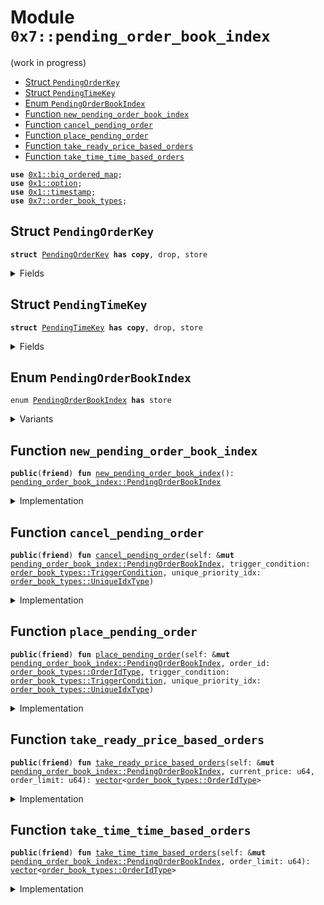 
<a id="0x7_pending_order_book_index"></a>

# Module `0x7::pending_order_book_index`

(work in progress)


-  [Struct `PendingOrderKey`](#0x7_pending_order_book_index_PendingOrderKey)
-  [Struct `PendingTimeKey`](#0x7_pending_order_book_index_PendingTimeKey)
-  [Enum `PendingOrderBookIndex`](#0x7_pending_order_book_index_PendingOrderBookIndex)
-  [Function `new_pending_order_book_index`](#0x7_pending_order_book_index_new_pending_order_book_index)
-  [Function `cancel_pending_order`](#0x7_pending_order_book_index_cancel_pending_order)
-  [Function `place_pending_order`](#0x7_pending_order_book_index_place_pending_order)
-  [Function `take_ready_price_based_orders`](#0x7_pending_order_book_index_take_ready_price_based_orders)
-  [Function `take_time_time_based_orders`](#0x7_pending_order_book_index_take_time_time_based_orders)


<pre><code><b>use</b> <a href="../../aptos-framework/doc/big_ordered_map.md#0x1_big_ordered_map">0x1::big_ordered_map</a>;
<b>use</b> <a href="../../aptos-framework/../aptos-stdlib/../move-stdlib/doc/option.md#0x1_option">0x1::option</a>;
<b>use</b> <a href="../../aptos-framework/doc/timestamp.md#0x1_timestamp">0x1::timestamp</a>;
<b>use</b> <a href="order_book_types.md#0x7_order_book_types">0x7::order_book_types</a>;
</code></pre>



<a id="0x7_pending_order_book_index_PendingOrderKey"></a>

## Struct `PendingOrderKey`



<pre><code><b>struct</b> <a href="pending_order_book_index.md#0x7_pending_order_book_index_PendingOrderKey">PendingOrderKey</a> <b>has</b> <b>copy</b>, drop, store
</code></pre>



<details>
<summary>Fields</summary>


<dl>
<dt>
<code>price: u64</code>
</dt>
<dd>

</dd>
<dt>
<code>tie_breaker: <a href="order_book_types.md#0x7_order_book_types_UniqueIdxType">order_book_types::UniqueIdxType</a></code>
</dt>
<dd>

</dd>
</dl>


</details>

<a id="0x7_pending_order_book_index_PendingTimeKey"></a>

## Struct `PendingTimeKey`



<pre><code><b>struct</b> <a href="pending_order_book_index.md#0x7_pending_order_book_index_PendingTimeKey">PendingTimeKey</a> <b>has</b> <b>copy</b>, drop, store
</code></pre>



<details>
<summary>Fields</summary>


<dl>
<dt>
<code>time: u64</code>
</dt>
<dd>

</dd>
<dt>
<code>tie_breaker: <a href="order_book_types.md#0x7_order_book_types_UniqueIdxType">order_book_types::UniqueIdxType</a></code>
</dt>
<dd>

</dd>
</dl>


</details>

<a id="0x7_pending_order_book_index_PendingOrderBookIndex"></a>

## Enum `PendingOrderBookIndex`



<pre><code>enum <a href="pending_order_book_index.md#0x7_pending_order_book_index_PendingOrderBookIndex">PendingOrderBookIndex</a> <b>has</b> store
</code></pre>



<details>
<summary>Variants</summary>


<details>
<summary>V1</summary>


<details>
<summary>Fields</summary>


<dl>
<dt>
<code>price_move_down_index: <a href="../../aptos-framework/doc/big_ordered_map.md#0x1_big_ordered_map_BigOrderedMap">big_ordered_map::BigOrderedMap</a>&lt;<a href="pending_order_book_index.md#0x7_pending_order_book_index_PendingOrderKey">pending_order_book_index::PendingOrderKey</a>, <a href="order_book_types.md#0x7_order_book_types_OrderIdType">order_book_types::OrderIdType</a>&gt;</code>
</dt>
<dd>

</dd>
<dt>
<code>price_move_up_index: <a href="../../aptos-framework/doc/big_ordered_map.md#0x1_big_ordered_map_BigOrderedMap">big_ordered_map::BigOrderedMap</a>&lt;<a href="pending_order_book_index.md#0x7_pending_order_book_index_PendingOrderKey">pending_order_book_index::PendingOrderKey</a>, <a href="order_book_types.md#0x7_order_book_types_OrderIdType">order_book_types::OrderIdType</a>&gt;</code>
</dt>
<dd>

</dd>
<dt>
<code>time_based_index: <a href="../../aptos-framework/doc/big_ordered_map.md#0x1_big_ordered_map_BigOrderedMap">big_ordered_map::BigOrderedMap</a>&lt;<a href="pending_order_book_index.md#0x7_pending_order_book_index_PendingTimeKey">pending_order_book_index::PendingTimeKey</a>, <a href="order_book_types.md#0x7_order_book_types_OrderIdType">order_book_types::OrderIdType</a>&gt;</code>
</dt>
<dd>

</dd>
</dl>


</details>

</details>

</details>

<a id="0x7_pending_order_book_index_new_pending_order_book_index"></a>

## Function `new_pending_order_book_index`



<pre><code><b>public</b>(<b>friend</b>) <b>fun</b> <a href="pending_order_book_index.md#0x7_pending_order_book_index_new_pending_order_book_index">new_pending_order_book_index</a>(): <a href="pending_order_book_index.md#0x7_pending_order_book_index_PendingOrderBookIndex">pending_order_book_index::PendingOrderBookIndex</a>
</code></pre>



<details>
<summary>Implementation</summary>


<pre><code><b>public</b>(<b>friend</b>) <b>fun</b> <a href="pending_order_book_index.md#0x7_pending_order_book_index_new_pending_order_book_index">new_pending_order_book_index</a>(): <a href="pending_order_book_index.md#0x7_pending_order_book_index_PendingOrderBookIndex">PendingOrderBookIndex</a> {
    PendingOrderBookIndex::V1 {
        price_move_up_index: new_default_big_ordered_map(),
        price_move_down_index: new_default_big_ordered_map(),
        time_based_index: new_default_big_ordered_map()
    }
}
</code></pre>



</details>

<a id="0x7_pending_order_book_index_cancel_pending_order"></a>

## Function `cancel_pending_order`



<pre><code><b>public</b>(<b>friend</b>) <b>fun</b> <a href="pending_order_book_index.md#0x7_pending_order_book_index_cancel_pending_order">cancel_pending_order</a>(self: &<b>mut</b> <a href="pending_order_book_index.md#0x7_pending_order_book_index_PendingOrderBookIndex">pending_order_book_index::PendingOrderBookIndex</a>, trigger_condition: <a href="order_book_types.md#0x7_order_book_types_TriggerCondition">order_book_types::TriggerCondition</a>, unique_priority_idx: <a href="order_book_types.md#0x7_order_book_types_UniqueIdxType">order_book_types::UniqueIdxType</a>)
</code></pre>



<details>
<summary>Implementation</summary>


<pre><code><b>public</b>(<b>friend</b>) <b>fun</b> <a href="pending_order_book_index.md#0x7_pending_order_book_index_cancel_pending_order">cancel_pending_order</a>(
    self: &<b>mut</b> <a href="pending_order_book_index.md#0x7_pending_order_book_index_PendingOrderBookIndex">PendingOrderBookIndex</a>,
    trigger_condition: TriggerCondition,
    unique_priority_idx: UniqueIdxType,
) {
    <b>let</b> (price_move_down_index, price_move_up_index, time_based_index) =
        trigger_condition.index();
    <b>if</b> (price_move_up_index.is_some()) {
        self.price_move_up_index.remove(
            &<a href="pending_order_book_index.md#0x7_pending_order_book_index_PendingOrderKey">PendingOrderKey</a> {
                price: price_move_up_index.destroy_some(),
                tie_breaker: unique_priority_idx
            }
        );
    };
    <b>if</b> (price_move_down_index.is_some()) {
        self.price_move_down_index.remove(
            &<a href="pending_order_book_index.md#0x7_pending_order_book_index_PendingOrderKey">PendingOrderKey</a> {
                price: price_move_down_index.destroy_some(),
                tie_breaker: unique_priority_idx.descending_idx()
            }
        );
    };
    <b>if</b> (time_based_index.is_some()) {
        self.time_based_index.remove(&<a href="pending_order_book_index.md#0x7_pending_order_book_index_PendingTimeKey">PendingTimeKey</a> {
            time: time_based_index.destroy_some(),
            tie_breaker: unique_priority_idx
        });
    };
}
</code></pre>



</details>

<a id="0x7_pending_order_book_index_place_pending_order"></a>

## Function `place_pending_order`



<pre><code><b>public</b>(<b>friend</b>) <b>fun</b> <a href="pending_order_book_index.md#0x7_pending_order_book_index_place_pending_order">place_pending_order</a>(self: &<b>mut</b> <a href="pending_order_book_index.md#0x7_pending_order_book_index_PendingOrderBookIndex">pending_order_book_index::PendingOrderBookIndex</a>, order_id: <a href="order_book_types.md#0x7_order_book_types_OrderIdType">order_book_types::OrderIdType</a>, trigger_condition: <a href="order_book_types.md#0x7_order_book_types_TriggerCondition">order_book_types::TriggerCondition</a>, unique_priority_idx: <a href="order_book_types.md#0x7_order_book_types_UniqueIdxType">order_book_types::UniqueIdxType</a>)
</code></pre>



<details>
<summary>Implementation</summary>


<pre><code><b>public</b>(<b>friend</b>) <b>fun</b> <a href="pending_order_book_index.md#0x7_pending_order_book_index_place_pending_order">place_pending_order</a>(
    self: &<b>mut</b> <a href="pending_order_book_index.md#0x7_pending_order_book_index_PendingOrderBookIndex">PendingOrderBookIndex</a>,
    order_id: OrderIdType,
    trigger_condition: TriggerCondition,
    unique_priority_idx: UniqueIdxType,
) {
    // Add this order <b>to</b> the pending order book index
    <b>let</b> (price_move_down_index, price_move_up_index, time_based_index) =
        trigger_condition.index();
    <b>if</b> (price_move_up_index.is_some()) {
        self.price_move_up_index.add(
            <a href="pending_order_book_index.md#0x7_pending_order_book_index_PendingOrderKey">PendingOrderKey</a> {
                price: price_move_up_index.destroy_some(),
                tie_breaker: unique_priority_idx
            },
            order_id
        );
    } <b>else</b> <b>if</b> (price_move_down_index.is_some()) {
        self.price_move_down_index.add(
            <a href="pending_order_book_index.md#0x7_pending_order_book_index_PendingOrderKey">PendingOrderKey</a> {
                price: price_move_down_index.destroy_some(),
                // Use a descending tie breaker <b>to</b> ensure that for price <b>move</b> down orders,
                // orders <b>with</b> the same price are processed in FIFO order
                tie_breaker: unique_priority_idx.descending_idx()
            },
            order_id
        );
    } <b>else</b> <b>if</b> (time_based_index.is_some()) {
        self.time_based_index.add(
            <a href="pending_order_book_index.md#0x7_pending_order_book_index_PendingTimeKey">PendingTimeKey</a> {
                time: time_based_index.destroy_some(),
                tie_breaker: unique_priority_idx
            },
            order_id);
    };
}
</code></pre>



</details>

<a id="0x7_pending_order_book_index_take_ready_price_based_orders"></a>

## Function `take_ready_price_based_orders`



<pre><code><b>public</b>(<b>friend</b>) <b>fun</b> <a href="pending_order_book_index.md#0x7_pending_order_book_index_take_ready_price_based_orders">take_ready_price_based_orders</a>(self: &<b>mut</b> <a href="pending_order_book_index.md#0x7_pending_order_book_index_PendingOrderBookIndex">pending_order_book_index::PendingOrderBookIndex</a>, current_price: u64, order_limit: u64): <a href="../../aptos-framework/../aptos-stdlib/../move-stdlib/doc/vector.md#0x1_vector">vector</a>&lt;<a href="order_book_types.md#0x7_order_book_types_OrderIdType">order_book_types::OrderIdType</a>&gt;
</code></pre>



<details>
<summary>Implementation</summary>


<pre><code><b>public</b>(<b>friend</b>) <b>fun</b> <a href="pending_order_book_index.md#0x7_pending_order_book_index_take_ready_price_based_orders">take_ready_price_based_orders</a>(
    self: &<b>mut</b> <a href="pending_order_book_index.md#0x7_pending_order_book_index_PendingOrderBookIndex">PendingOrderBookIndex</a>, current_price: u64, order_limit: u64
): <a href="../../aptos-framework/../aptos-stdlib/../move-stdlib/doc/vector.md#0x1_vector">vector</a>&lt;OrderIdType&gt; {
    <b>let</b> orders = <a href="../../aptos-framework/../aptos-stdlib/../move-stdlib/doc/vector.md#0x1_vector_empty">vector::empty</a>();
    <b>while</b> (!self.price_move_up_index.is_empty() && orders.length() &lt; order_limit ) {
        <b>let</b> (key, order_id) = self.price_move_up_index.borrow_front();
        <b>if</b> (current_price &gt;= key.price) {
            orders.push_back(*order_id);
            self.price_move_up_index.remove(&key);
        } <b>else</b> {
            <b>break</b>;
        }
    };
    <b>while</b> (!self.price_move_down_index.is_empty() && orders.length() &lt; order_limit) {
        <b>let</b> (key, order_id) = self.price_move_down_index.borrow_back();
        <b>if</b> (current_price &lt;= key.price) {
            orders.push_back(*order_id);
            self.price_move_down_index.remove(&key);
        } <b>else</b> {
            <b>break</b>;
        }
    };
    orders
}
</code></pre>



</details>

<a id="0x7_pending_order_book_index_take_time_time_based_orders"></a>

## Function `take_time_time_based_orders`



<pre><code><b>public</b>(<b>friend</b>) <b>fun</b> <a href="pending_order_book_index.md#0x7_pending_order_book_index_take_time_time_based_orders">take_time_time_based_orders</a>(self: &<b>mut</b> <a href="pending_order_book_index.md#0x7_pending_order_book_index_PendingOrderBookIndex">pending_order_book_index::PendingOrderBookIndex</a>, order_limit: u64): <a href="../../aptos-framework/../aptos-stdlib/../move-stdlib/doc/vector.md#0x1_vector">vector</a>&lt;<a href="order_book_types.md#0x7_order_book_types_OrderIdType">order_book_types::OrderIdType</a>&gt;
</code></pre>



<details>
<summary>Implementation</summary>


<pre><code><b>public</b>(<b>friend</b>) <b>fun</b> <a href="pending_order_book_index.md#0x7_pending_order_book_index_take_time_time_based_orders">take_time_time_based_orders</a>(
    self: &<b>mut</b> <a href="pending_order_book_index.md#0x7_pending_order_book_index_PendingOrderBookIndex">PendingOrderBookIndex</a>, order_limit: u64
): <a href="../../aptos-framework/../aptos-stdlib/../move-stdlib/doc/vector.md#0x1_vector">vector</a>&lt;OrderIdType&gt; {
    <b>let</b> orders = <a href="../../aptos-framework/../aptos-stdlib/../move-stdlib/doc/vector.md#0x1_vector_empty">vector::empty</a>();
    <b>while</b> (!self.time_based_index.is_empty() && orders.length() &lt; order_limit) {
        <b>let</b> current_time = <a href="../../aptos-framework/doc/timestamp.md#0x1_timestamp_now_seconds">timestamp::now_seconds</a>();
        <b>let</b> (time, order_id) = self.time_based_index.borrow_front();
        <b>if</b> (current_time &gt;= time.time) {
            orders.push_back(*order_id);
            self.time_based_index.remove(&time);
        } <b>else</b> {
            <b>break</b>;
        }
    };
    orders
}
</code></pre>



</details>


[move-book]: https://aptos.dev/move/book/SUMMARY
